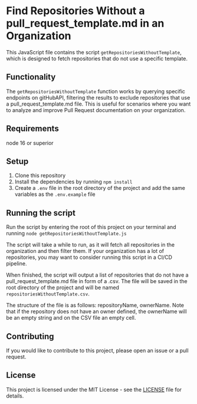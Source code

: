 # Find Repositories Without a pull_request_template.md in an Organization

This JavaScript file contains the script `getRepositoriesWithoutTemplate`, which is designed to fetch repositories that do not use a specific template.

## Functionality
The `getRepositoriesWithoutTemplate` function works by querying specific endpoints on gitHubAPI, filtering the results to exclude repositories that use a pull_request_template.md file. This is useful for scenarios where you want to analyze and improve Pull Request documentation on your organization.

## Requirements
node 16 or superior

## Setup
1. Clone this repository
2. Install the dependencies by running `npm install`
3. Create a `.env` file in the root directory of the project and add the same variables as the `.env.example` file

## Running the script
Run the script by entering the root of this project on your terminal and running `node getRepositoriesWithoutTemplate.js`

The script will take a while to run, as it will fetch all repositories in the organization and then filter them. If your organization has a lot of repositories, you may want to consider running this script in a CI/CD pipeline.

When finished, the script will output a list of repositories that do not have a pull_request_template.md file in form of a .csv. The file will be saved in the root directory of the project and will be named `repositoriesWithoutTemplate.csv`. 

The structure of the file is as follows:
repositoryName, ownerName. Note that if the repository does not have an owner defined, the ownerName will be an empty string and on the CSV file an empty cell.

## Contributing
If you would like to contribute to this project, please open an issue or a pull request.

## License
This project is licensed under the MIT License - see the [LICENSE](LICENSE) file for details.
